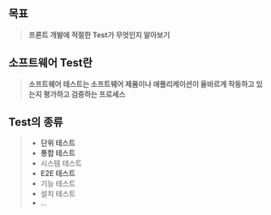 ## 목표

> **프론트 개발에 적절한 Test가 무엇인지 알아보기**

## 소프트웨어 Test란

> **소프트웨어 테스트는 소프트웨어 제품이나 애플리케이션이 올바르게 작동하고 있는지 평가하고 검증하는 프로세스**

## Test의 종류

> - **단위 테스트**
> - **통합 테스트**
> - 시스템 테스트
> - **E2E 테스트**
> - 기능 테스트
> - 설치 테스트
> - …
